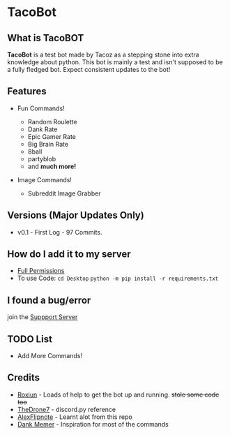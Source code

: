 # TacoBot

## What is TacoBOT

**TacoBot** is a test bot made by Tacoz as a stepping stone into extra knowledge about python. This bot is mainly a test and isn't supposed to be a fully fledged bot. Expect consistent updates to the bot!

## Features

- Fun Commands!

  - Random Roulette
  - Dank Rate
  - Epic Gamer Rate
  - Big Brain Rate
  - 8ball
  - partyblob
  - and **much more!**

- Image Commands!

  - Subreddit Image Grabber

## Versions (Major Updates Only)

- v0.1 - First Log - 97 Commits.

## How do I add it to my server

- [Full Permissions](https://discord.com/oauth2/authorize?client_id=652111582662361100&scope=bot&permissions=8)
- To use Code: `cd Desktop` `python -m pip install -r requirements.txt`

## I found a bug/error

join the [Suppport Server](https://discord.io/Tacoz)

## TODO List

- Add More Commands!

## Credits

- [Roxiun](https://github.com/Roxiun/) - Loads of help to get the bot up and running. ~~stole some code too~~
- [TheDrone7](https://repl.it/talk/learn/) - discord.py reference
- [AlexFlipnote](https://github.com/AlexFlipnote/discord_bot.py) - Learnt alot from this repo
- [Dank Memer](https://dankmemer.lol/commands) - Inspiration for most of the commands
